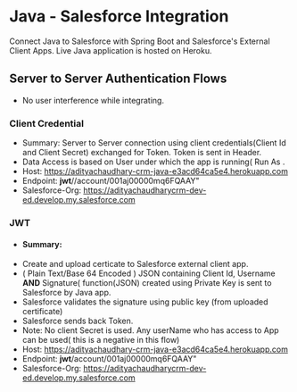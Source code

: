 # Java - Salesforce Integration 
  Connect Java to Salesforce with Spring Boot and Salesforce's External Client Apps. Live Java application is hosted on Heroku.  

## Server to Server Authentication Flows 
-  No user interference while integrating. 

### Client Credential
- Summary: Server to Server connection using client credentials(Client Id and Client Secret) exchanged for Token. Token is sent in Header.
- Data Access is based on User under which the app is running( Run As <UserName>. 
- Host: https://adityachaudhary-crm-java-e3acd64ca5e4.herokuapp.com
- Endpoint: **jwt**//account/001aj00000mq6FQAAY"
- Salesforce-Org: https://adityachaudharycrm-dev-ed.develop.my.salesforce.com

### JWT
- #### Summary:
-   Create and upload certicate to Salesforce external client app. 
-   ( Plain Text/Base 64 Encoded ) JSON containing Client Id, Username **AND** Signature( function(JSON) created using Private Key is sent to Salesforce by Java app.
-   Salesforce validates the signature using public key (from uploaded certificate)
-   Salesforce sends back Token.
-   Note:  No client Secret is used.  Any userName who has access to App can be used( this is a negative in this flow)
- Host: https://adityachaudhary-crm-java-e3acd64ca5e4.herokuapp.com
- Endpoint: **jwt**/account/001aj00000mq6FQAAY"
- Salesforce-Org: https://adityachaudharycrm-dev-ed.develop.my.salesforce.com
